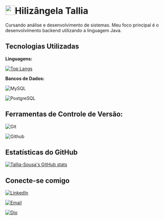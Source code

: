 

#  [<img src="https://camo.githubusercontent.com/479c726b2c5f17871aa2b64bde267a1c4315f16fac7ffb932b32598e7bf54dca/68747470733a2f2f6d65646961312e67697068792e636f6d2f6d656469612f4b7a4a6b7a6a676766474e355079366e6b542f67697068792e6769663f6369643d656366303565343732646e39696277746639637a6d31726673376963797a3261766c6238707068363636756e7138706a2665703d76315f737469636b6572735f736561726368267269643d67697068792e676966" width="30" style="float:left"/>](https://github.com/Tallia-Sousa) Hilizângela Tallia 

Cursando análise e desenvolvimento de sistemas. Meu foco principal é o desenvolvimento backend utilizando a linguagem Java.


## Tecnologias Utilizadas
 **Linguagens:**

 [![Top Langs](https://github-readme-stats.vercel.app/api/top-langs/?username=Tallia-Sousa&layout=compact&theme=dark)](https://github.com/anuraghazra/github-readme-stats)

**Bancos de Dados:**

 ![MySQL](https://img.shields.io/badge/-MySQL-black)

 ![PostgreSQL](https://img.shields.io/badge/-PostgreSQL-black)

## Ferramentas de Controle de Versão:
![Git](https://img.shields.io/badge/-Git-black)

![Github](https://img.shields.io/badge/-Github-black)

## Estatísticas do GitHub

[![Tallia-Sousa's GitHub stats](https://github-readme-stats.vercel.app/api?username=Tallia-Sousa&show_icons=true&theme=dark)](https://github.com/anuraghazra/github-readme-stats)



## Conecte-se comigo

[![LinkedIn](https://img.shields.io/badge/LinkedIn-000?style=for-the-badge&logo=linkedin&logoColor=0077B5&labelColor=ffffff)](https://www.linkedin.com/in/hilizangela-tallia-de-sousa-dos-reis-ab483429b/)

[![Email](https://img.shields.io/badge/-Email-black)](mailto:capic.2022118tads0218@aluno.ifpi.edu.br)

[![Dio](https://img.shields.io/badge/-Dio-black)](https://web.dio.me/users/Capic_2022118tads0218?tab=achievements)


